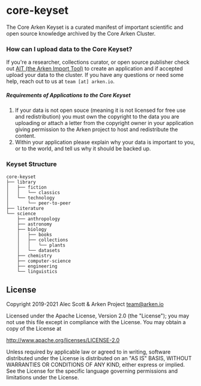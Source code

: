 # core-keyset

The Core Arken Keyset is a curated manifest of important scientific and open source knowledge archived by the Core Arken Cluster.

### How can I upload data to the Core Keyset?
If you're a researcher, collections curator, or open source publisher check out [AIT (the Arken Import Tool)](https://github.com/arken/ait) to create an application and if accepted upload your data to the cluster. If you have any questions or need some help, reach out to us at `team [at] arken.io`. 

##### Requirements of Applications to the Core Keyset
1. If your data is not open souce (meaning it is not licensed for free use and redistribution) you must own the copyright to the data you are uploading or attach a letter from the copyright owner in your application giving permission to the Arken project to host and redistribute the content.
2. Within your application please explain why your data is important to you, or to the world, and tell us why it should be backed up.

### Keyset Structure

```
core-keyset
├── library
│   ├── fiction
│   │   └── classics
│   └── technology
│       └── peer-to-peer
├── literature
└── science
    ├── anthropology
    ├── astronomy
    ├── biology
    │   ├── books
    │   ├── collections
    │   │   └── plants
    │   └── datasets
    ├── chemistry
    ├── computer-science
    ├── engineering
    └── linguistics
```

## License

Copyright 2019-2021 Alec Scott & Arken Project <team@arken.io>

Licensed under the Apache License, Version 2.0 (the "License");
you may not use this file except in compliance with the License.
You may obtain a copy of the License at

http://www.apache.org/licenses/LICENSE-2.0

Unless required by applicable law or agreed to in writing, software
distributed under the License is distributed on an "AS IS" BASIS,
WITHOUT WARRANTIES OR CONDITIONS OF ANY KIND, either express or implied.
See the License for the specific language governing permissions and
limitations under the License.
